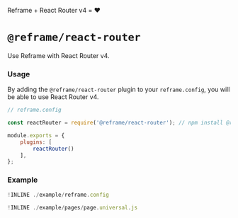 Reframe + React Router v4 = :heart:

# `@reframe/react-router`

Use Reframe with React Router v4.

### Usage

By adding the `@reframe/react-router` plugin to your `reframe.config`, you will be able to use React Router v4.

~~~js
// reframe.config

const reactRouter = require('@reframe/react-router'); // npm install @reframe/react-router

module.exports = {
    plugins: [
        reactRouter()
    ],
};
~~~

### Example

~~~js
!INLINE ./example/reframe.config
~~~

~~~js
!INLINE ./example/pages/page.universal.js
~~~
